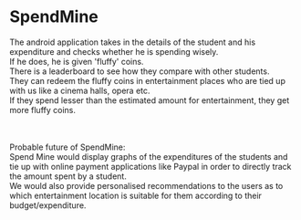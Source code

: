 # SpendMine
The android application takes in the details of the student and his expenditure and checks whether he is spending wisely. <br>
If he does, he is given 'fluffy' coins. <br>
There is a leaderboard to see how they compare with other students. <br>
They can redeem the fluffy coins in entertainment places who are tied up with us like a cinema halls, opera etc. <br>
If they spend lesser than the estimated amount for entertainment, they get more fluffy coins.<br>

<br><br>
Probable future of SpendMine:<br>
Spend Mine would display graphs of the expenditures of the students and tie up with online payment applications like Paypal in order to directly track the amount spent by a student. <br>
We would also provide personalised recommendations to the users as to which entertainment location is suitable for them according to their budget/expenditure.
